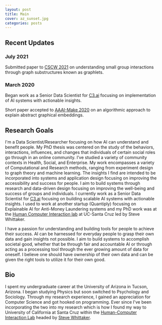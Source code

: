 ```yaml
---
layout: post
title: Main
cover: az_sunset.jpg
categories: posts
---
```


## Recent Updates 

### July 2021
Submitted paper to [CSCW 2021](https://cscw.acm.org/2021/) on understanding small group interactions through graph substructures known as graphlets.

### March 2020
Began work as a Senior Data Scientist for [C3.ai](c3.ai) focusing on implementation of AI systems with actionable insights.

Short paper accepted to [AAAI-Make 2020](https://www.aaai-make.info/cfp/) on an algorithmic approach to explain abstract graphical embeddings.


## Research Goals

I'm a Data Scientist/Researcher focusing on how AI can understand and benefit people. My PhD thesis was centered on the study of the behaviors, interactions, influences, and changes that individuals of certain social roles go through in an online community. I’ve studied a variety of community contexts in Health, Social, and Enterprise. My work encompasses a variety of Computational and Research methods, ranging from experiment design to graph theory and machine learning. The insights I find are intended to be incorporated into systems and application design focusing on improving the accessibility and success for people. I aim to build systems through research and data-driven design focusing on improving the well-being and success of groups and individuals. I currently work as a Senior Data Scientist for [C3.ai](c3.ai) focusing on building scalable AI systems with actionable insights. I used to work at another startup (Quantiply) focusing on Explainable AI for Anti-Money Laundering systems and my PhD work was at the [Human Computer Interaction lab](https://people.ucsc.edu/~swhittak/Steve_Whittaker_Santa_Cruz_HCI/HCI_Lab_People.html) at UC-Santa Cruz led by Steve Whittaker.

I have a passion for understanding and building tools for people to achieve their success. AI can be harnessed for everyday people to grasp their own data and gain insights not possible. I aim to build systems to accomplish societal good, whether that be through fair and accountable AI or through acting as a processing tool through the ever growing amount of data for oneself. I believe one should have ownership of their own data and can be given the right tools to utilize it for their own good.

## Bio

I spent my undergraduate career at the University of Arizona in Tucson, Arizona. I began studying Physics but soon switched to Psychology and Sociology. Through my research experience, I gained an appreciation for Computer Science and got hooked on programming. Ever since I've been incorporating the two into my research which is how I found my way to University of California at Santa Cruz within the [Human-Computer Interaction Lab](https://people.ucsc.edu/~swhittak/Steve_Whittaker_Santa_Cruz_HCI/HCI_Lab_People.html) headed by [Steve Whittaker](https://people.ucsc.edu/~swhittak/Steve_Whittaker_Santa_Cruz_HCI/Steve_Whittaker.html).

